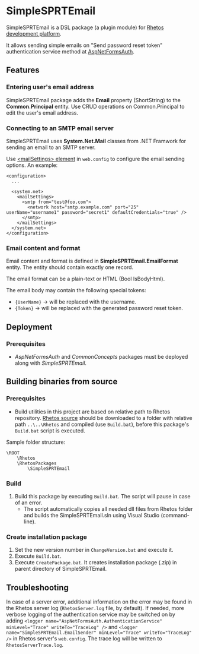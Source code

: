 SimpleSPRTEmail
===============

SimpleSPRTEmail is a DSL package (a plugin module) for [Rhetos development platform](https://github.com/Rhetos/Rhetos).

It allows sending simple emails on "Send password reset token" authentication service method at [AspNetFormsAuth](https://github.com/Rhetos/Rhetos/tree/master/AspNetFormsAuth).

Features
--------

### Entering user's email address

SimpleSPRTEmail package adds the **Email** property (ShortString) to the **Common.Principal** entity. Use CRUD operations on Common.Principal to edit the user's email address.     

### Connecting to an SMTP email server

SimpleSPRTEmail uses **System.Net.Mail** classes from .NET Framwork for sending an email to an SMTP server.

Use [&lt;mailSettings&gt; element](http://msdn.microsoft.com/en-us/library/w355a94k%28v=vs.100%29.aspx) in `web.config` to configure the email sending options. An example: 

	<configuration>
	  ...

      <system.net>
        <mailSettings>
          <smtp from="test@foo.com">
            <network host="smtp.example.com" port="25" userName="username1" password="secret1" defaultCredentials="true" />
          </smtp>
        </mailSettings>
      </system.net>
	</configuration> 

### Email content and format

Email content and format is defined in **SimpleSPRTEmail.EmailFormat** entity. The entity should contain exactly one record.

The email format can be a plain-text or HTML (Bool IsBodyHtml).

The email body may contain the following special tokens:

* `{UserName}` -> will be replaced with the username.
* `{Token}` -> will be replaced with the generated password reset token.

Deployment
----------

### Prerequisites

* *AspNetFormsAuth* and *CommonConcepts* packages must be deployed along with *SimpleSPRTEmail*.

Building binaries from source
-----------------------------

### Prerequisites

* Build utilities in this project are based on relative path to Rhetos repository.
  [Rhetos source](https://github.com/Rhetos/Rhetos) should be downloaded to a folder
  with relative path `..\..\Rhetos` and compiled (use `Build.bat`),
  before this package's `Build.bat` script is executed.

Sample folder structure:
 
	\ROOT
		\Rhetos
		\RhetosPackages
			\SimpleSPRTEmail

### Build

1. Build this package by executing `Build.bat`. The script will pause in case of an error.
   * The script automatically copies all needed dll files from Rhetos folder and builds the SimpleSPRTEmail.sln using Visual Studio (command-line).

### Create installation package

1. Set the new version number in `ChangeVersion.bat` and execute it.
2. Execute `Build.bat`.
3. Execute `CreatePackage.bat`. It creates installation package (.zip) in parent directory of SimpleSPRTEmail.


<a id="Troubleshooting"></a>
Troubleshooting
---------------

In case of a server error, additional information on the error may be found in the Rhetos server log (`RhetosServer.log` file, by default).
If needed, more verbose logging of the authentication service may be switched on by adding
`<logger name="AspNetFormsAuth.AuthenticationService" minLevel="Trace" writeTo="TraceLog" />`
and `<logger name="SimpleSPRTEmail.EmailSender" minLevel="Trace" writeTo="TraceLog" />`
in Rhetos server's `web.config`. The trace log will be written to `RhetosServerTrace.log`. 

